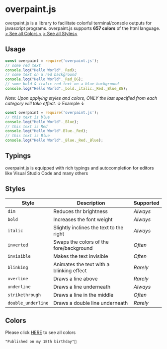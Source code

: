 
# overpaint.js

overpaint.js is a library to facilitate colorful terminal/console outputs for javascript programs.
overpaint.js supports **657 colors** of the html language. [> See all Colors <](#colors) [> See all Styles<](#styles)

## Usage

```js
const overpaint = require('overpaint.js');
// some red text
console.log("Hello World"._Red);
// some text on a red background
console.log("Hello World"._Red_BG);
// some bold & italic red text on a blue background
console.log("Hello World"._bold._italic._Red._Blue_BG);
```
*Note: Upon applying styles and colors, ONLY the last specified from each category will take effect.*
↓ Example ↓
```js
const overpaint = require('overpaint.js');
// this text is blue
console.log("Hello World"._Blue);
// this text is Red
console.log("Hello World".Blue._Red);
// this text is Blue
console.log("Hello World"._Blue._Red._Blue);
```
## Typings

overpaint.js is equipped with rich typings and autocompletion for editors like Visual Studio Code and many others

## Styles

| Style              | Description                              | Supported |
| ------------------ | ---------------------------------------- | --------- |
| `dim`              | Reduces thr brightness                   | *Always*  |
| `bold`             | Increases the font weight                | *Always*  |
| `italic`           | Slightly inclines the text to the right  | *Always*  |
| `inverted`         | Swaps the colors of the fore/background  | *Often*   |
| `invisible`        | Makes the text invisible                 | *Often*   |
| `blinking`         | Animates the text with a blinking effect | *Rarely*  |
| `overline`         | Draws a line above                       | *Rarely*  |
| `underline`        | Draws a line underneath                  | *Always*  |
| `strikethrough`    | Draws a line in the middle               | *Often*   |
| `double_underline` | Draws a double line underneath           | *Rarely*  |

## Colors

Please click [HERE](https://github.com/RubyDevil/overpaint.js/blob/main/COLORS.md) to see all colors

```css
"Published on my 18th birthday"🥳
```